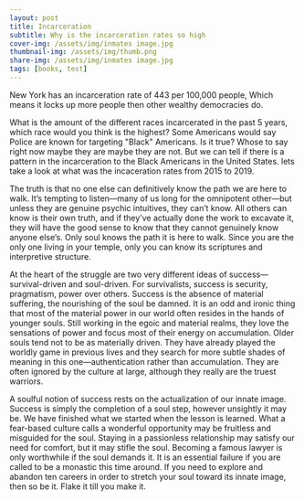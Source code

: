 ```yaml
---
layout: post
title: Incarceration
subtitle: Why is the incarceration rates so high
cover-img: /assets/img/inmates image.jpg
thumbnail-img: /assets/img/thumb.png
share-img: /assets/img/inmates image.jpg
tags: [books, test]
---
```


New York has an incarceration rate of 443 per 100,000 people, Which means it locks up more people then other wealthy democracies do.

What is the amount of the different races incarcerated in the past 5 years, which race would you think is the highest? Some Americans would say Police are known for targeting "Black" Americans. Is it true? Whose to say right now maybe they are maybe they are not. But we can tell if there is a pattern in the incarceration to the Black Americans in the United States. lets take a look at what was the incaceration rates from 2015 to 2019.

The truth is that no one else can definitively know the path we are here to walk. It’s tempting to listen—many of us long for the omnipotent other—but unless they are genuine psychic intuitives, they can’t know. All others can know is their own truth, and if they’ve actually done the work to excavate it, they will have the good sense to know that they cannot genuinely know anyone else’s. Only soul knows the path it is here to walk. Since you are the only one living in your temple, only you can know its scriptures and interpretive structure.

At the heart of the struggle are two very different ideas of success—survival-driven and soul-driven. For survivalists, success is security, pragmatism, power over others. Success is the absence of material suffering, the nourishing of the soul be damned. It is an odd and ironic thing that most of the material power in our world often resides in the hands of younger souls. Still working in the egoic and material realms, they love the sensations of power and focus most of their energy on accumulation. Older souls tend not to be as materially driven. They have already played the worldly game in previous lives and they search for more subtle shades of meaning in this one—authentication rather than accumulation. They are often ignored by the culture at large, although they really are the truest warriors.

A soulful notion of success rests on the actualization of our innate image. Success is simply the completion of a soul step, however unsightly it may be. We have finished what we started when the lesson is learned. What a fear-based culture calls a wonderful opportunity may be fruitless and misguided for the soul. Staying in a passionless relationship may satisfy our need for comfort, but it may stifle the soul. Becoming a famous lawyer is only worthwhile if the soul demands it. It is an essential failure if you are called to be a monastic this time around. If you need to explore and abandon ten careers in order to stretch your soul toward its innate image, then so be it. Flake it till you make it.
